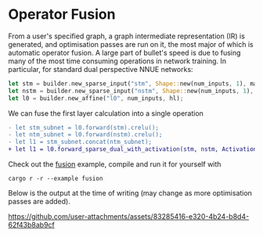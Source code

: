 # Operator Fusion

From a user's specified graph, a graph intermediate representation (IR) is generated, and optimisation passes
are run on it, the most major of which is automatic operator fusion.
A large part of bullet's speed is due to fusing many of the most time consuming operations in network training.
In particular, for standard dual perspective NNUE networks:
```rust
let stm = builder.new_sparse_input("stm", Shape::new(num_inputs, 1), max_active);
let nstm = builder.new_sparse_input("nstm", Shape::new(num_inputs, 1), max_active);
let l0 = builder.new_affine("l0", num_inputs, hl);
```
We can fuse the first layer calculation into a single operation
```diff
- let stm_subnet = l0.forward(stm).crelu();
- let ntm_subnet = l0.forward(nstm).crelu();
- let l1 = stm_subnet.concat(ntm_subnet);
+ let l1 = l0.forward_sparse_dual_with_activation(stm, nstm, Activation::CReLU);
```

Check out the [fusion](../../examples/extra/fusion.rs) example, compile and run it for yourself with
```
cargo r -r --example fusion
```

Below is the output at the time of writing (may change as more optimisation passes are added).

https://github.com/user-attachments/assets/83285416-e320-4b24-b8d4-62f43b8ab9cf
